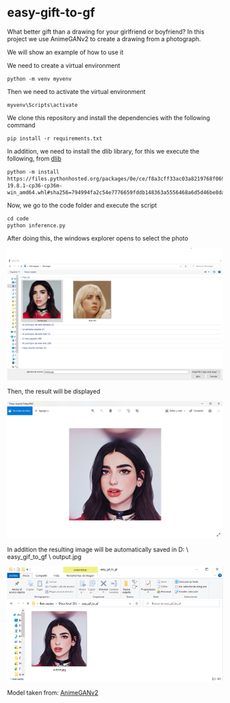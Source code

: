 # easy-gift-to-gf

What better gift than a drawing for your girlfriend or boyfriend? In this project we use AnimeGANv2 to create a drawing from a photograph.

We will show an example of how to use it

We need to create a virtual environment
    
    python -m venv myvenv

Then we need to activate the virtual environment

    myvenv\Scripts\activate

We clone this repository and install the dependencies with the following command

    pip install -r requirements.txt
   
In addition, we need to install the dlib library, for this we execute the following, from [dlib](https://pypi.org/simple/dlib/)

    python -m install https://files.pythonhosted.org/packages/0e/ce/f8a3cff33ac03a8219768f0694c5d703c8e037e6aba2e865f9bae22ed63c/dlib-19.8.1-cp36-cp36m-win_amd64.whl#sha256=794994fa2c54e7776659fddb148363a5556468a6d5d46be8dad311722d54bfcf

Now, we go to the code folder and execute the script

    cd code
    python inference.py

After doing this, the windows explorer opens to select the photo

<img src="samples\1.png">

Then, the result will be displayed

<img src="samples\2.png">

In addition the resulting image will be automatically saved in D: \ easy_gif_to_gf \ output.jpg

<img src="samples\3.png">

Model taken from: [AnimeGANv2](https://github.com/TachibanaYoshino/AnimeGANv2)


